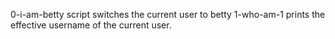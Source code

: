 0-i-am-betty script switches the current user to betty
1-who-am-1 prints the effective username of the current user.
